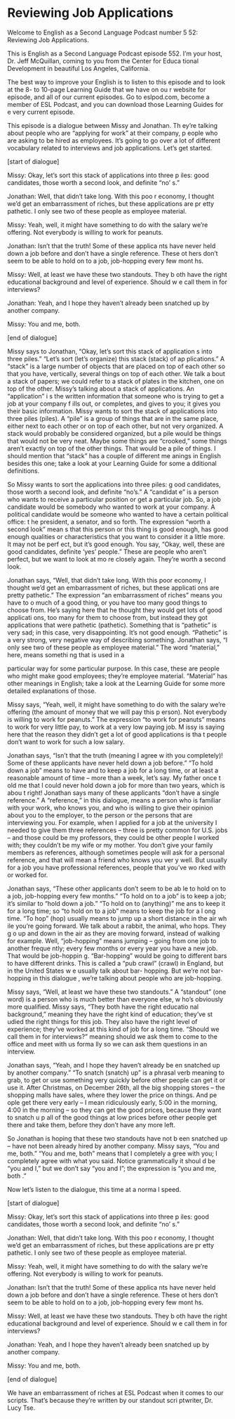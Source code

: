 # Reviewing Job Applications

Welcome to English as a Second Language Podcast number 5 52: Reviewing Job Applications.

This is English as a Second Language Podcast episode 552.  I’m your host, Dr. Jeff McQuillan, coming to you from the Center for Educa tional Development in beautiful Los Angeles, California.

The best way to improve your English is to listen to this episode and to look at the 8- to 10-page Learning Guide that we have on ou r website for episode, and all of our current episodes.  Go to eslpod.com, become a  member of ESL Podcast, and you can download those Learning Guides for e very current episode.

This episode is a dialogue between Missy and Jonathan.  Th ey’re talking about people who are “applying for work” at their company, p eople who are asking to be hired as employees.  It’s going to go over a lot of different vocabulary related to interviews and job applications.  Let’s get started.

[start of dialogue]

Missy:  Okay, let’s sort this stack of applications into three p iles: good candidates, those worth a second look, and definite “no’ s.”

Jonathan:  Well, that didn’t take long.  With this poo r economy, I thought we’d get an embarrassment of riches, but these applications are pr etty pathetic.  I only see two of these people as employee material.

Missy:  Yeah, well, it might have something to do with the salary we’re offering. Not everybody is willing to work for peanuts.

Jonathan:  Isn’t that the truth!  Some of these applica nts have never held down a job before and don’t have a single reference.  These ot hers don’t seem to be able to hold on to a job, job-hopping every few mont hs.

Missy:  Well, at least we have these two standouts.  They b oth have the right educational background and level of experience.  Should w e call them in for interviews?

Jonathan:  Yeah, and I hope they haven’t already been snatched up by another company.

 Missy:  You and me, both.

[end of dialogue]

Missy says to Jonathan, “Okay, let’s sort this stack of application s into three piles.”  “Let’s sort (let’s organize) this stack (stack) of ap plications.”  A “stack” is a large number of objects that are placed on top of each  other so that you have, vertically, several things on top of each other.  We talk a bout a stack of papers; we could refer to a stack of plates in the kitchen, one on  top of the other.  Missy’s talking about a stack of applications.  An “application” i s the written information that someone who is trying to get a job at your company f ills out, or completes, and gives to you; it gives you their basic information.  Missy wants to sort the stack of applications into three piles (piles).  A “pile”  is a group of things that are in the same place, either next to each other or on top of each other, but not very organized.  A stack would probably be considered organized,  but a pile would be things that would not be very neat.  Maybe some things are “crooked,” some things aren’t exactly on top of the other things.  That would be a pile of things.  I should mention that “stack” has a couple of different me anings in English besides this one; take a look at your Learning Guide for some a dditional definitions.

So Missy wants to sort the applications into three piles: g ood candidates, those worth a second look, and definite “no’s.”  A “candidat e” is a person who wants to receive a particular position or get a particular job.  So, a job candidate would be somebody who wanted to work at your company.  A political candidate would be someone who wanted to have a certain political office: t he president, a senator, and so forth.  The expression “worth a second look” mean s that this person or this thing is good enough, has good enough qualities or  characteristics that you want to consider it a little more.  It may not be perf ect, but it’s good enough.  You say, “Okay, well, these are good candidates, definite ‘yes’ people.”  These are people who aren’t perfect, but we want to look at mo re closely again.  They’re worth a second look.

Jonathan says, “Well, that didn’t take long.  With this poor economy, I thought we’d get an embarrassment of riches, but these applicati ons are pretty pathetic.” The expression “an embarrassment of riches” means you have to o much of a good thing, or you have too many good things to choose from.  He’s saying here that he thought they would get lots of good applicati ons, too many for them to choose from, but instead they got applications that were  pathetic (pathetic). Something that is “pathetic” is very sad; in this case, very disappointing.  It’s not good enough.  “Pathetic” is a very strong, very negative way of describing something.  Jonathan says, “I only see two of these people  as employee material.”  The word “material,” here, means somethi ng that is used in a

 particular way for some particular purpose.  In this case,  these are people who might make good employees; they’re employee material.  “Material” has other meanings in English; take a look at the Learning Guide for some more detailed explanations of those.

Missy says, “Yeah, well, it might have something to do with  the salary we’re offering (the amount of money that we will pay this p erson).  Not everybody is willing to work for peanuts.”  The expression “to work for peanuts” means to work for very little pay, to work at a very low paying job.  M issy is saying here that the reason they didn’t get a lot of good applications is tha t people don’t want to work for such a low salary.

Jonathan says, “Isn’t that the truth (meaning I agree w ith you completely)!  Some of these applicants have never held down a job before.”  “To hold down a job” means to have and to keep a job for a long time, or at  least a reasonable amount of time – more than a week, let’s say.  My father once t old me that I could never hold down a job for more than two years, which is abou t right!  Jonathan says many of these applicants “don’t have a single reference.”   A “reference,” in this dialogue, means a person who is familiar with your work,  who knows you, and who is willing to give their opinion about you to the employer, to the person or the persons that are interviewing you.  For example, when I applied for a job at the university I needed to give them three references – three  is pretty common for U.S. jobs – and those could be my professors, they could be other people I worked with; they couldn’t be my wife or my mother.  You  don’t give your family members as references, although sometimes people will ask for a personal reference, and that will mean a friend who knows you ver y well.  But usually for a job you have professional references, people that you’ve wo rked with or worked for.

Jonathan says, “These other applicants don’t seem to be ab le to hold on to a job, job-hopping every few months.”  “To hold on to a job” is to keep a job; it’s similar to “hold down a job.”  “To hold on to (anything)” me ans to keep it for a long time; so “to hold on to a job” means to keep the job for a l ong time.  “To hop” (hop) usually means to jump up a short distance in the air wh ile you’re going forward. We talk about a rabbit, the animal, who hops.  They g o up and down in the air as they are moving forward, instead of walking for example.   Well, “job-hopping” means jumping – going from one job to another freque ntly; every few months or every year you have a new job.  That would be job-hoppin g.  “Bar-hopping” would be going to different bars to have different drinks.  This is called a “pub crawl” (crawl) in England, but in the United States w e usually talk about bar- hopping.  But we’re not bar-hopping in this dialogue , we’re talking about people who are job-hopping.

 Missy says, “Well, at least we have these two standouts.”  A “standout” (one word) is a person who is much better than everyone else, w ho’s obviously more qualified.  Missy says, “They both have the right educatio nal background,” meaning they have the right kind of education; they’ve st udied the right things for this job.  They also have the right level of experience; they’ve worked at this kind of job for a long time.  “Should we call them in for interviews?” meaning should we ask them to come to the office and meet with us forma lly so we can ask them questions in an interview.

Jonathan says, “Yeah, and I hope they haven’t already be en snatched up by another company.”  “To snatch (snatch) up” is a phrasal verb meaning to grab, to get or use something very quickly before other people can  get it or use it.  After Christmas, on December 26th, all the big shopping stores – the shopping malls have sales, where they lower the price on things.  And pe ople get there very early – I mean ridiculously early, 5:00 in the morning, 4:00 in the morning – so they can get the good prices, because they want to snatch u p all of the good things at low prices before other people get there and  take them, before they don’t have any more left.

So Jonathan is hoping that these two standouts have not b een snatched up – have not been already hired by another company.  Missy says, “You and me, both.”  “You and me, both” means that I completely a gree with you; I completely agree with what you said.  Notice grammatically it shoul d be “you and I,” but we don’t say “you and I”; the expression is “you and me, both .”

Now let’s listen to the dialogue, this time at a norma l speed.

[start of dialogue]

Missy:  Okay, let’s sort this stack of applications into three p iles: good candidates, those worth a second look, and definite “no’ s.”

Jonathan:  Well, that didn’t take long.  With this poo r economy, I thought we’d get an embarrassment of riches, but these applications are pr etty pathetic.  I only see two of these people as employee material.

Missy:  Yeah, well, it might have something to do with the salary we’re offering. Not everybody is willing to work for peanuts.

 Jonathan:  Isn’t that the truth!  Some of these applica nts have never held down a job before and don’t have a single reference.  These ot hers don’t seem to be able to hold on to a job, job-hopping every few mont hs.

Missy:  Well, at least we have these two standouts.  They b oth have the right educational background and level of experience.  Should w e call them in for interviews?

Jonathan:  Yeah, and I hope they haven’t already been snatched up by another company.

Missy:  You and me, both.

[end of dialogue]

We have an embarrassment of riches at ESL Podcast when it comes to our scripts.  That’s because they’re written by our standout scri ptwriter, Dr. Lucy Tse.





